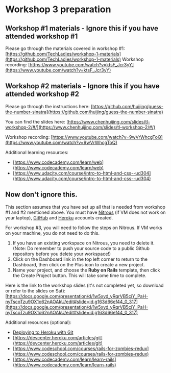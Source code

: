 # Workshop 3 preparation 

## Workshop #1 materials - Ignore this if you have attended workshop #1
Please go through the materials covered in workshop #1: [https://github.com/TechLadies/workshop-1-materials](https://github.com/TechLadies/workshop-1-materials)
Workshop recording: [https://www.youtube.com/watch?v=ktsF_Jcr3yY](https://www.youtube.com/watch?v=ktsF_Jcr3yY) 

## Workshop #2 materials - Ignore this if you have attended workshop #2
Please go through the instructions here: [https://github.com/huijing/guess-the-number-sinatra](https://github.com/huijing/guess-the-number-sinatra)

You can find the slides here: [https://www.chenhuijing.com/slides/tl-workshop-2/#/](https://www.chenhuijing.com/slides/tl-workshop-2/#/)

Workshop recording: [https://www.youtube.com/watch?v=9wVrWhcgToQ](https://www.youtube.com/watch?v=9wVrWhcgToQ) 

Additional learning resources:
* [https://www.codecademy.com/learn/web](https://www.codecademy.com/learn/web)
* [https://www.udacity.com/course/intro-to-html-and-css--ud304](https://www.udacity.com/course/intro-to-html-and-css--ud304)

## Now don't ignore this. 
This section assumes that you have set up all that is needed from workshop #1 and #2 mentioned above. You must have [Nitrous](https://www.nitrous.io/) (if VM does not work on your laptop), [GitHub](https://github.com) and [Heroku](https://www.heroku.com) accounts created.

For workshop #3, you will need to follow the steps on Nitrous. If VM works on your machine, you do not need to do this. 

1. If you have an existing workspace on Nitrous, you need to delete it. (Note: Do remember to push your source code to a public Github repository before you delete your workspace!)
2. Click on the Dashboard link in the top left corner to return to the Dashboard, then click on the Plus icon to create a new project.
3. Name your project, and choose the **Ruby on Rails** template, then click the Create Project button. This will take some time to complete.

Here is the link to the workshop slides (it's not completed yet, so download or refer to the slides on Sat): [https://docs.google.com/presentation/d/1w5xvd_yRqrVB5ciY_PaH-nyTscoTzu9OX1o62nAOAkU/edit#slide=id.g163d66ef44_0_317](https://docs.google.com/presentation/d/1w5xvd_yRqrVB5ciY_PaH-nyTscoTzu9OX1o62nAOAkU/edit#slide=id.g163d66ef44_0_317)

Additional resources (optional):
* [Deploying to Heroku with Git](https://www.youtube.com/watch?v=5kVtmnZNC8w)
* [https://devcenter.heroku.com/articles/git](https://devcenter.heroku.com/articles/git)
* [https://www.codeschool.com/courses/rails-for-zombies-redux](https://www.codeschool.com/courses/rails-for-zombies-redux)
* [https://www.codecademy.com/learn/learn-rails](https://www.codecademy.com/learn/learn-rails)


